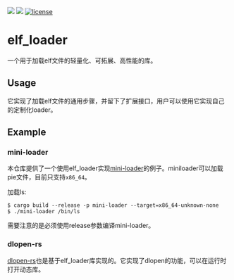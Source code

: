[![](https://img.shields.io/crates/v/elf_loader.svg)](https://crates.io/crates/elf_loader)
[![](https://img.shields.io/crates/d/elf_loader.svg)](https://crates.io/crates/elf_loader)
[![license](https://img.shields.io/crates/l/elf_loader.svg)](https://crates.io/crates/elf_loader)
# elf_loader
一个用于加载elf文件的轻量化、可拓展、高性能的库。 
## Usage
它实现了加载elf文件的通用步骤，并留下了扩展接口，用户可以使用它实现自己的定制化loader。
## Example
### mini-loader
本仓库提供了一个使用elf_loader实现[mini-loader](https://github.com/weizhiao/elf_loader/tree/main/mini-loader)的例子。miniloader可以加载pie文件，目前只支持`x86_64`。  

加载ls:
```shell 
$ cargo build --release -p mini-loader --target=x86_64-unknown-none
$ ./mini-loader /bin/ls
```
需要注意的是必须使用release参数编译mini-loader。
### dlopen-rs

[dlopen-rs](https://crates.io/crates/dlopen-rs)也是基于elf_loader库实现的。它实现了dlopen的功能，可以在运行时打开动态库。